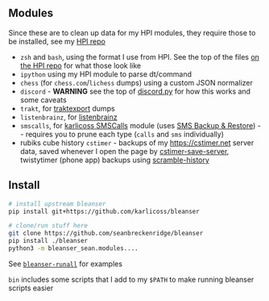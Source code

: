 ## Modules

Since these are to clean up data for my HPI modules, they require those to be installed, see my [HPI repo](https://github.com/seanbreckenridge/HPI#install)

- `zsh` and `bash`, using the format I use from HPI. See the top of the files [on the HPI repo](https://github.com/seanbreckenridge/HPI) for what those look like
- `ipython` using my HPI module to parse dt/command
- `chess` (for `chess.com`/`lichess` dumps) using a custom JSON normalizer
- `discord` - **WARNING** see the top of [discord.py](src/bleanser_sean/modules/discord.py) for how this works and some caveats
- `trakt`, for [traktexport](https://github.com/seanbreckenridge/traktexport) dumps
- `listenbrainz`, for [listenbrainz](https://github.com/seanbreckenridge/listenbrainz_export)
- `smscalls`, for [karlicoss SMSCalls](https://github.com/karlicoss/HPI/blob/master/my/smscalls.py) module (uses [SMS Backup & Restore](https://play.google.com/store/apps/details?id=com.riteshsahu.SMSBackupRestore&hl=en_US)) -- requires you to prune each type (`calls` and `sms` individually)
- rubiks cube history `cstimer` - backups of my <https://cstimer.net> server data, saved whenever I open the page by [cstimer-save-server](https://github.com/seanbreckenridge/cstimer-save-server), twistytimer (phone app) backups using [scramble-history](https://github.com/seanbreckenridge/scramble-history)

## Install

```bash
# install upstream bleanser
pip install git+https://github.com/karlicoss/bleanser

# clone/run stuff here
git clone https://github.com/seanbreckenridge/bleanser
pip install ./bleanser
python3 -m bleanser_sean.modules....
```

See [`bleanser-runall`](./bin/bleanser-runall) for examples

`bin` includes some scripts that I add to my `$PATH` to make running bleanser scripts easier
